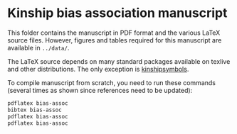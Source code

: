 # Kinship bias association manuscript

This folder contains the manuscript in PDF format and the various LaTeX source files.
However, figures and tables required for this manuscript are available in `../data/`.

The LaTeX source depends on many standard packages available on texlive and other distributions.
The only exception is [kinshipsymbols](https://github.com/ochoalab/kinshipsymbols).

To compile manuscript from scratch, you need to run these commands (several times as shown since references need to be updated):
```bash
pdflatex bias-assoc
bibtex bias-assoc
pdflatex bias-assoc
pdflatex bias-assoc
```
